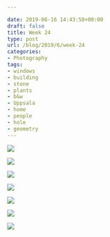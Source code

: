 ```yaml
---

date: 2019-06-16 14:43:58+00:00
draft: false
title: Week 24
type: post
url: /blog/2019/6/week-24
categories:
- Photography
tags:
- windows
- building
- stone
- plants
- b&w
- Uppsala
- home
- people
- hole
- geometry
---
```




  
   ![](/images/2019-06-16-20196week-24/IMG_3318-2.jpeg)

  

  
   ![](/images/2019-06-16-20196week-24/IMG_3332-2.jpeg)

  

  
   ![](/images/2019-06-16-20196week-24/IMG_3334-2.jpeg)

  

  
   ![](/images/2019-06-16-20196week-24/IMG_3335-2.jpeg)

  

  
   ![](/images/2019-06-16-20196week-24/IMG_3336-2.jpeg)

  

  
   ![](/images/2019-06-16-20196week-24/IMG_3351-2.jpeg)

  

  
   ![](/images/2019-06-16-20196week-24/IMG_3352-2.jpeg)

  


